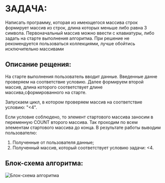 # ЗАДАЧА:

Написать программу, которая из имеющегося массива строк формирует массив из строк, длина которых меньше либо равна 3 символа. Первоначальный массив можно ввести с клавиатуры, либо задать на старте выполнения алгоритма. При решение не рекомендуется пользоваться коллекциями, лучше обойтись исключительно массивами

## Описание рещения:

На старте выполнения пользователь вводит данные. Введенные данне проверяем на соответствие условию.
Далее формируем второй массив, длина которого соответствует длине массива,сформированного на старте.

Запускаем цикл, в котором проверяем массив на соответствие условию: "<4".

Если условие соблюдено, то элемент стартового массива заносим в переменную COUNT второго массива. Так проходим по всем элементам стартового массива до конца. 
В результате работы выводим пользователю:
1. Полученные от пользователя данные;
2. Полученный массив, который соответствует условию задачи: <4. 

## Блок-схема алгоритма:

![Блок-схема алгоритма](%D0%94%D0%B8%D0%B0%D0%B3%D1%80%D0%B0%D0%BC%D0%BC%D0%B0.jpg)


